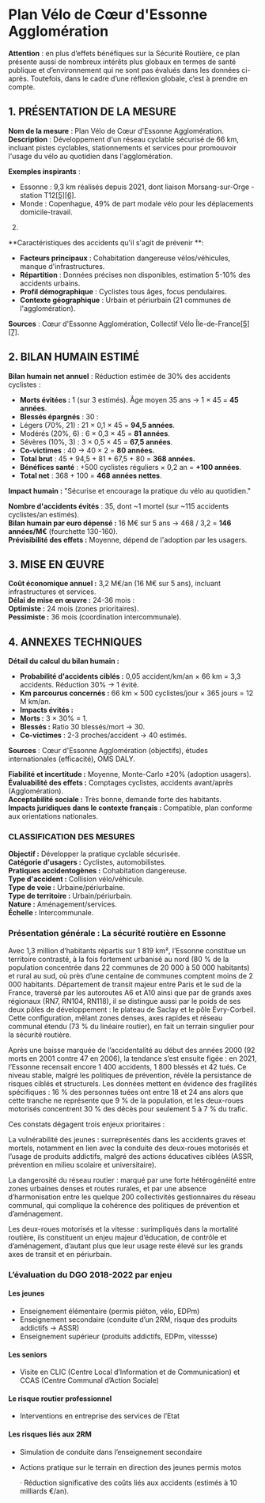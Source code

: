 # **Plan Vélo de Cœur d'Essonne Agglomération**

**Attention** : en plus d’effets bénéfiques sur la Sécurité Routière, ce plan présente aussi de nombreux intérêts plus globaux en termes de santé publique et d’environnement qui ne sont pas évalués dans les données ci-après. Toutefois, dans le cadre d’une réflexion globale, c’est à prendre en compte.

## 1. **PRÉSENTATION DE LA MESURE**

**Nom de la mesure** : Plan Vélo de Cœur d'Essonne Agglomération.  
**Description** : Développement d'un réseau cyclable sécurisé de 66 km, incluant pistes cyclables, stationnements et services pour promouvoir l'usage du vélo au quotidien dans l'agglomération.

**Exemples inspirants** :

* Essonne : 9,3 km réalisés depuis 2021, dont liaison Morsang-sur-Orge \- station T12[\[5\]](#bookmark=id.c748o8vnqyhr)[\[6\]](#bookmark=id.yq67corzmv3e).  
* Monde : Copenhague, 49% de part modale vélo pour les déplacements domicile-travail.  
2) 

**Caractéristiques des accidents qu'il s'agit de prévenir **:

* **Facteurs principaux** : Cohabitation dangereuse vélos/véhicules, manque d'infrastructures.  
* **Répartition** : Données précises non disponibles, estimation 5-10% des accidents urbains.  
* **Profil démographique** : Cyclistes tous âges, focus pendulaires.  
* **Contexte géographique** : Urbain et périurbain (21 communes de l'agglomération). 

**Sources** : Cœur d'Essonne Agglomération, Collectif Vélo Île-de-France[\[5\]](#bookmark=id.c748o8vnqyhr)[\[7\]](#bookmark=id.95bjzaz9c1ik).

## 2. **BILAN HUMAIN ESTIMÉ**

**Bilan humain net annuel** : Réduction estimée de 30% des accidents cyclistes :

* **Morts évitées :** 1 (sur 3 estimés). Âge moyen 35 ans → 1 × 45 \= **45 années**.  
* **Blessés épargnés** : 30 :  
* Légers (70%, 21\) : 21 × 0,1 × 45 \= **94,5 années**.  
* Modérés (20%, 6\) : 6 × 0,3 × 45 \= **81 années**.  
* Sévères (10%, 3\) : 3 × 0,5 × 45 \= **67,5 années**.  
* **Co-victimes** : 40 → 40 × 2 \= **80 années.**  
* **Total brut** : 45 \+ 94,5 \+ 81 \+ 67,5 \+ 80 \= **368 années.**  
* **Bénéfices santé** : \+500 cyclistes réguliers × 0,2 an \= **\+100 années**.  
* **Total net** : 368 \+ 100 \= **468 années nettes**.

**Impact humain :** "Sécurise et encourage la pratique du vélo au quotidien."

**Nombre d'accidents évités** : 35, dont \~1 mortel (sur \~115 accidents cyclistes/an estimés).  
**Bilan humain par euro dépensé :** 16 M€ sur 5 ans → 468 / 3,2 \= **146 années/M€** (fourchette 130-160).  
**Prévisibilité des effets :** Moyenne, dépend de l'adoption par les usagers.

## 3. **MISE EN ŒUVRE**

**Coût économique annuel :** 3,2 M€/an (16 M€ sur 5 ans), incluant infrastructures et services.  
**Délai de mise en œuvre :** 24-36 mois :  
**Optimiste :** 24 mois (zones prioritaires).  
**Pessimiste :** 36 mois (coordination intercommunale).

## 4. **ANNEXES TECHNIQUES**

**Détail du calcul du bilan humain :**

* **Probabilité d'accidents ciblés :** 0,05 accident/km/an × 66 km \= 3,3 accidents. Réduction 30% → 1 évité.  
* **Km parcourus concernés :** 66 km × 500 cyclistes/jour × 365 jours \= 12 M km/an.  
* **Impacts évités :**  
* **Morts :** 3 × 30% \= 1\.  
* **Blessés :** Ratio 30 blessés/mort → 30\.  
* **Co-victimes** : 2-3 proches/accident → 40 estimés.

**Sources** : Cœur d'Essonne Agglomération (objectifs), études internationales (efficacité), OMS DALY.

**Fiabilité et incertitude :** Moyenne, Monte-Carlo ±20% (adoption usagers).  
**Évaluabilité des effets :** Comptages cyclistes, accidents avant/après (Agglomération).  
**Acceptabilité sociale :** Très bonne, demande forte des habitants.  
**Impacts juridiques dans le contexte français :** Compatible, plan conforme aux orientations nationales.

### **CLASSIFICATION DES MESURES**

**Objectif :** Développer la pratique cyclable sécurisée.  
**Catégorie d'usagers :** Cyclistes, automobilistes.  
**Pratiques accidentogènes :** Cohabitation dangereuse.  
**Type d'accident :** Collision vélo/véhicule.  
**Type de voie :** Urbaine/périurbaine.  
**Type de territoire :** Urbain/périurbain.  
**Nature :** Aménagement/services.  
**Échelle :** Intercommunale.








### **Présentation générale : La sécurité routière en Essonne**

Avec 1,3 million d’habitants répartis sur 1 819 km², l’Essonne constitue un territoire contrasté, à la fois fortement urbanisé au nord (80 % de la population concentrée dans 22 communes de 20 000 à 50 000 habitants) et rural au sud, où près d’une centaine de communes comptent moins de 2 000 habitants. Département de transit majeur entre Paris et le sud de la France, traversé par les autoroutes A6 et A10 ainsi que par de grands axes régionaux (RN7, RN104, RN118), il se distingue aussi par le poids de ses deux pôles de développement : le plateau de Saclay et le pôle Évry-Corbeil. Cette configuration, mêlant zones denses, axes rapides et réseau communal étendu (73 % du linéaire routier), en fait un terrain singulier pour la sécurité routière.

Après une baisse marquée de l’accidentalité au début des années 2000 (92 morts en 2001 contre 47 en 2006), la tendance s’est ensuite figée : en 2021, l’Essonne recensait encore 1 400 accidents, 1 800 blessés et 42 tués. Ce niveau stable, malgré les politiques de prévention, révèle la persistance de risques ciblés et structurels. Les données mettent en évidence des fragilités spécifiques : 16 % des personnes tuées ont entre 18 et 24 ans alors que cette tranche ne représente que 9 % de la population, et les deux-roues motorisés concentrent 30 % des décès pour seulement 5 à 7 % du trafic.

Ces constats dégagent trois enjeux prioritaires :

La vulnérabilité des jeunes : surreprésentés dans les accidents graves et mortels, notamment en lien avec la conduite des deux-roues motorisés et l’usage de produits addictifs, malgré des actions éducatives ciblées (ASSR, prévention en milieu scolaire et universitaire).

La dangerosité du réseau routier : marqué par une forte hétérogénéité entre zones urbaines denses et routes rurales, et par une absence d’harmonisation entre les quelque 200 collectivités gestionnaires du réseau communal, qui complique la cohérence des politiques de prévention et d’aménagement.

Les deux-roues motorisés et la vitesse : surimpliqués dans la mortalité routière, ils constituent un enjeu majeur d’éducation, de contrôle et d’aménagement, d’autant plus que leur usage reste élevé sur les grands axes de transit et en périurbain.

### **L’évaluation du DGO 2018-2022 par enjeu**

#### **Les jeunes**

* Enseignement élémentaire (permis piéton, vélo, EDPm)  
* Enseignement secondaire (conduite d’un 2RM, risque des produits addictifs \-\> ASSR)  
* Enseignement supérieur (produits addictifs, EDPm, vitessse)


#### **Les seniors** 

* Visite en CLIC (Centre Local d’Information et de Communication) et CCAS (Centre Communal d’Action Sociale)

#### **Le risque routier professionnel** 

* Interventions en entreprise des services de l’Etat 

#### **Les risques liés aux 2RM**

* Simulation de conduite dans l’enseignement secondaire  
* Actions pratique sur le terrain en direction des jeunes permis motos

  ·       Réduction significative des coûts liés aux accidents (estimés à 10 milliards €/an).